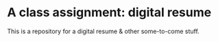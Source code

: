 # A class assignment: digital resume
 This is a repository for a digital resume & other some-to-come stuff.
